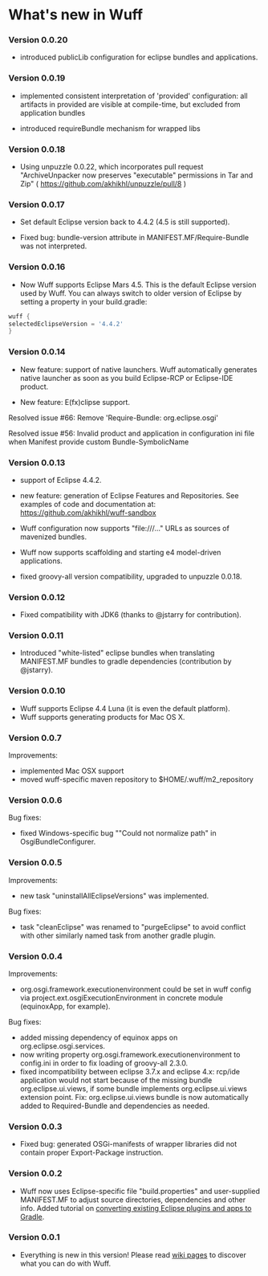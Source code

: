 # What's new in Wuff

### Version 0.0.20

- introduced publicLib configuration for eclipse bundles and applications.

### Version 0.0.19

- implemented consistent interpretation of 'provided' configuration: all artifacts in provided are visible at compile-time, but excluded from application bundles

- introduced requireBundle mechanism for wrapped libs

### Version 0.0.18

- Using unpuzzle 0.0.22, which incorporates pull request "ArchiveUnpacker now preserves "executable" permissions in Tar and Zip" ( https://github.com/akhikhl/unpuzzle/pull/8 )

### Version 0.0.17

- Set default Eclipse version back to 4.4.2 (4.5 is still supported).

- Fixed bug: bundle-version attribute in MANIFEST.MF/Require-Bundle was not interpreted.

### Version 0.0.16

- Now Wuff supports Eclipse Mars 4.5. This is the default Eclipse version used by Wuff. You can always switch to older version of Eclipse by setting a property in your build.gradle:

```groovy
wuff {
selectedEclipseVersion = '4.4.2'
}
```

### Version 0.0.14

- New feature: support of native launchers. Wuff automatically generates native launcher as soon as you build Eclipse-RCP or Eclipse-IDE product.

- New feature: E(fx)clipse support.

Resolved issue #66: Remove 'Require-Bundle: org.eclipse.osgi'

Resolved issue #56: Invalid product and application in configuration ini file when Manifest provide custom Bundle-SymbolicName

### Version 0.0.13

- support of Eclipse 4.4.2.

- new feature: generation of Eclipse Features and Repositories. See examples of code and documentation at: https://github.com/akhikhl/wuff-sandbox

- Wuff configuration now supports "file:///..." URLs as sources of mavenized bundles.

- Wuff now supports scaffolding and starting e4 model-driven applications.

- fixed groovy-all version compatibility, upgraded to unpuzzle 0.0.18.

### Version 0.0.12

- Fixed compatibility with JDK6 (thanks to @jstarry for contribution).

### Version 0.0.11

- Introduced "white-listed" eclipse bundles when translating MANIFEST.MF bundles to gradle dependencies (contribution by @jstarry).

### Version 0.0.10

- Wuff supports Eclipse 4.4 Luna (it is even the default platform).
- Wuff supports generating products for Mac OS X.

### Version 0.0.7

Improvements:
- implemented Mac OSX support
- moved wuff-specific maven repository to $HOME/.wuff/m2_repository

### Version 0.0.6

Bug fixes:
- fixed Windows-specific bug ""Could not normalize path" in OsgiBundleConfigurer.

### Version 0.0.5

Improvements:
- new task "uninstallAllEclipseVersions" was implemented.

Bug fixes:
- task "cleanEclipse" was renamed to "purgeEclipse" to avoid conflict with other similarly named task from another gradle plugin.

### Version 0.0.4

Improvements:
- org.osgi.framework.executionenvironment could be set in wuff config via project.ext.osgiExecutionEnvironment in concrete module (equinoxApp, for example).

Bug fixes:
- added missing dependency of equinox apps on org.eclipse.osgi.services.
- now writing property org.osgi.framework.executionenvironment to config.ini in order to fix loading of groovy-all 2.3.0.
- fixed incompatibility between eclipse 3.7.x and eclipse 4.x: rcp/ide application would not start because of the missing bundle org.eclipse.ui.views, 
  if some bundle implements org.eclipse.ui.views extension point. Fix: org.eclipse.ui.views bundle is now automatically added to Required-Bundle and dependencies as needed.

### Version 0.0.3

- Fixed bug: generated OSGi-manifests of wrapper libraries did not contain proper Export-Package instruction.

### Version 0.0.2

- Wuff now uses Eclipse-specific file "build.properties" and user-supplied MANIFEST.MF to adjust source directories, dependencies and other info.
  Added tutorial on [converting existing Eclipse plugins and apps to Gradle](../../wiki/Convert-existing-Eclipse-plugins-and-apps-to-Gradle).

### Version 0.0.1

- Everything is new in this version! Please read [wiki pages](../../wiki) to discover what you can do with Wuff.
